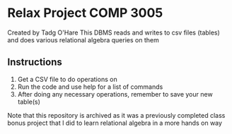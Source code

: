 # Relax Project COMP 3005

Created by Tadg O'Hare
This DBMS reads and writes to csv files (tables) and does various relational algebra queries on them

## Instructions

1. Get a CSV file to do operations on
2. Run the code and use help for a list of commands
3. After doing any necessary operations, remember to save your new table(s)

Note that this repository is archived as it was a previously completed class bonus project that I did to learn relational algebra in a more hands on way
